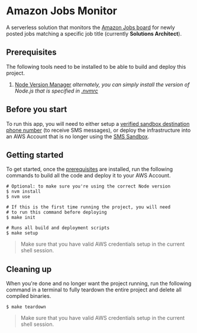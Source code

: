 # Amazon Jobs Monitor

A serverless solution that monitors the [Amazon Jobs board](https://amazon.jobs/en-gb) for newly posted jobs matching a specific job title (currently **Solutions Architect**).

## Prerequisites

The following tools need to be installed to be able to build and deploy this project.

1. [Node Version Manager](https://github.com/nvm-sh/nvm#installing-and-updating) _alternately, you can simply install the version of Node.js that is specified in [.nvmrc](.nvmrc)_

## Before you start

To run this app, you will need to either setup a [verified sandbox destination phone number](https://eu-west-2.console.aws.amazon.com/sns/v3/home?region=eu-west-2#/sms-sandbox/create-phone-number) (to receive SMS messages), or deploy the infrastructure into an AWS Account that is no longer using the [SMS Sandbox](https://docs.aws.amazon.com/sns/latest/dg/sns-sms-sandbox.html).

## Getting started

To get started, once the [prerequisites](#prerequisites) are installed, run the following commands to build all the code and deploy it to your AWS Account.

```shell
# Optional: to make sure you're using the correct Node version
$ nvm install
$ nvm use

# If this is the first time running the project, you will need
# to run this command before deploying
$ make init

# Runs all build and deployment scripts
$ make setup
```

> Make sure that you have valid AWS credentials setup in the current shell session.

## Cleaning up

When you're done and no longer want the project running, run the following command in a terminal to fully teardown the entire project and delete all compiled binaries.

```shell
$ make teardown
```

> Make sure that you have valid AWS credentials setup in the current shell session.
